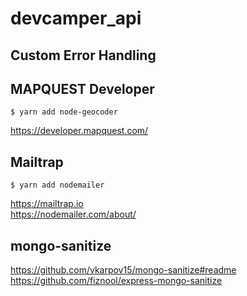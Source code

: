 # devcamper_api

## Custom Error Handling

## MAPQUEST Developer

```
$ yarn add node-geocoder
```

https://developer.mapquest.com/

## Mailtrap

```
$ yarn add nodemailer
```

https://mailtrap.io
<br>
https://nodemailer.com/about/

## mongo-sanitize

https://github.com/vkarpov15/mongo-sanitize#readme
<br>
https://github.com/fiznool/express-mongo-sanitize
